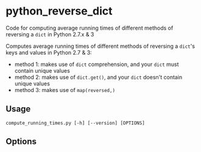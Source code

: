 # python_reverse_dict
Code for computing average running times of different methods of reversing a `dict` in Python 2.7.x &amp; 3

Computes average running times of different methods of reversing a `dict`'s keys and values in Python 2.7 &amp; 3:
* method 1: makes use of `dict` comprehension, and your `dict` must contain unique values
* method 2: makes use of `dict.get()`, and your `dict` doesn't contain unique values
* method 3: makes use of `map(reversed,)`

## Usage
`compute_running_times.py [-h] [--version] [OPTIONS]`

## Options

